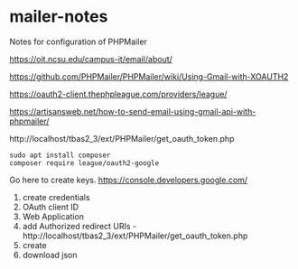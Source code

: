 # mailer-notes
Notes for configuration of PHPMailer


https://oit.ncsu.edu/campus-it/email/about/

https://github.com/PHPMailer/PHPMailer/wiki/Using-Gmail-with-XOAUTH2

https://oauth2-client.thephpleague.com/providers/league/

https://artisansweb.net/how-to-send-email-using-gmail-api-with-phpmailer/

http://localhost/tbas2_3/ext/PHPMailer/get_oauth_token.php

```
sudo apt install composer
composer require league/oauth2-google
```
Go here to create keys.
https://console.developers.google.com/

1. create credentials
2. OAuth client ID
3. Web Application
4. add Authorized redirect URIs - http://localhost/tbas2_3/ext/PHPMailer/get_oauth_token.php
5. create
6. download json
